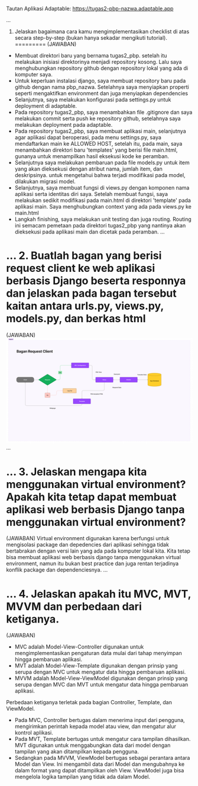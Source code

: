 Tautan Aplikasi Adaptable: https://tugas2-pbp-nazwa.adaptable.app

...
1. Jelaskan bagaimana cara kamu mengimplementasikan checklist di atas    secara step-by-step (bukan hanya sekadar mengikuti tutorial).
=========
(JAWABAN)
- Membuat direktori baru yang bernama tugas2_pbp. setelah itu melakukan inisiasi direktorinya menjadi repository kosong. Lalu saya menghubungkan repository github dengan repository lokal yang ada di komputer saya.
- Untuk keperluan instalasi django, saya membuat repository baru pada github dengan nama pbp_nazwa. Setelahnya saya menyiapkan properti seperti mengaktifkan environment dan juga menyiapkan dependencies 
- Selanjutnya, saya melakukan konfigurasi pada settings.py untuk deployment di adaptable. 
- Pada repository tugas2_pbp, saya menambahkan file .gitignore dan saya melakukan commit serta push ke repository github, setelahnya saya melakukan deployment pada adaptable. 
- Pada repository tugas2_pbp, saya membuat aplikasi main, selanjutnya agar aplikasi dapat beroperasi, pada menu settings.py, saya mendaftarkan main ke ALLOWED HOST, setelah itu, pada main, saya menambahkan direktori baru 'templates' yang berisi file main.html, gunanya untuk menampilkan hasil eksekusi kode ke peramban. 
- Selanjutnya saya melakukan pembaruan pada file models.py untuk item yang akan dieksekusi dengan atribut nama, jumlah item, dan deskripsinya. untuk mengetahui bahwa terjadi modifikasi pada model, dilakukan migrasi model. 
- Selanjutnya, saya membuat fungsi di views.py dengan komponen nama aplikasi serta identitas diri saya. Setelah membuat fungsi, saya melakukan sedikit modifikasi pada main.html di direktori 'template' pada aplikasi main. Saya menghubungkan context yang ada pada views.py ke main.html
- Langkah finishing, saya melakukan unit testing dan juga routing. Routing ini semacam pemetaan pada direktori tugas2_pbp yang nantinya akan dieksekusi pada aplikasi main dan dicetak pada peramban. 
...

...
2. Buatlah bagan yang berisi request client ke web aplikasi berbasis Django beserta responnya dan jelaskan pada bagan tersebut kaitan antara urls.py, views.py, models.py, dan berkas html
=========
(JAWABAN)
![BAGAN](bagan/File-Bagan-Request-Client-Nazwa.jpg)
...

...
3. Jelaskan mengapa kita menggunakan virtual environment? Apakah kita tetap dapat membuat aplikasi web berbasis Django tanpa menggunakan virtual environment?
=========
(JAWABAN)
Virtual environment digunakan karena berfungsi untuk mengisolasi package dan depedencies dari aplikasi sehingga tidak bertabrakan dengan versi lain yang ada pada komputer lokal kita. Kita tetap bisa membuat aplikasi web berbasis django tanpa menggunakan virtual environment, namun itu bukan best practice dan juga rentan terjadinya konflik package dan dependenciesnya. 
...

...
4. Jelaskan apakah itu MVC, MVT, MVVM dan perbedaan dari ketiganya.
=========
(JAWABAN)
- MVC adalah Model-View-Controller digunakan untuk mengimplementasikan 
pengaturan data mulai dari tahap menyimpan hingga pembaruan aplikasi.
- MVT adalah Model-View-Template digunakan dengan prinsip yang serupa dengan MVC untuk mengatur data hingga pembaruan aplikasi. 
- MVVM adalah Model-View-ViewModel digunakan dengan prinsip yang serupa dengan MVC dan MVT untuk mengatur data hingga pembaruan aplikasi. 

Perbedaan ketiganya terletak pada bagian Controller, Template, dan ViewModel. 
- Pada MVC, Controller bertugas dalam menerima input dari pengguna, mengirimkan perintah kepada model atau view, dan mengatur alur kontrol aplikasi.
- Pada MVT, Template bertugas untuk mengatur cara tampilan dihasilkan. MVT digunakan untuk menggabungkan data dari model dengan tampilan yang akan ditampilkan kepada pengguna. 
- Sedangkan pada MVVM, ViewModel bertugas sebagai perantara antara Model dan View. Ini mengambil data dari Model dan mengubahnya ke dalam format yang dapat ditampilkan oleh View. ViewModel juga bisa mengelola logika tampilan yang tidak ada dalam Model.
